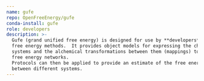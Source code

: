 ```yaml
---
name: gufe
repo: OpenFreeEnergy/gufe
conda-install: gufe
role: developers
description: >-
  Gufe (grand unified free energy) is designed for use by **developers** of
  free energy methods.  It provides object models for expressing the chemical
  systems and the alchemical transformations between them (mappings) to form
  free energy networks.
  Protocols can then be applied to provide an estimate of the free energy difference
  between different systems.
---
```

